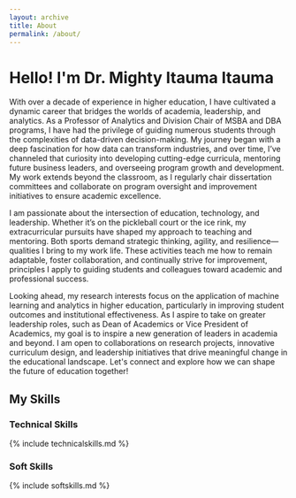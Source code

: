 ```yaml
---
layout: archive
title: About
permalink: /about/
---
```

# Hello! I'm Dr. Mighty Itauma Itauma
With over a decade of experience in higher education, I have cultivated a dynamic career that bridges the worlds of academia, leadership, and analytics. As a Professor of Analytics and Division Chair of MSBA and DBA programs, I have had the privilege of guiding numerous students through the complexities of data-driven decision-making. My journey began with a deep fascination for how data can transform industries, and over time, I’ve channeled that curiosity into developing cutting-edge curricula, mentoring future business leaders, and overseeing program growth and development. My work extends beyond the classroom, as I regularly chair dissertation committees and collaborate on program oversight and improvement initiatives to ensure academic excellence.

I am passionate about the intersection of education, technology, and leadership. Whether it’s on the pickleball court or the ice rink, my extracurricular pursuits have shaped my approach to teaching and mentoring. Both sports demand strategic thinking, agility, and resilience—qualities I bring to my work life. These activities teach me how to remain adaptable, foster collaboration, and continually strive for improvement, principles I apply to guiding students and colleagues toward academic and professional success.

Looking ahead, my research interests focus on the application of machine learning and analytics in higher education, particularly in improving student outcomes and institutional effectiveness. As I aspire to take on greater leadership roles, such as Dean of Academics or Vice President of Academics, my goal is to inspire a new generation of leaders in academia and beyond. I am open to collaborations on research projects, innovative curriculum design, and leadership initiatives that drive meaningful change in the educational landscape. Let's connect and explore how we can shape the future of education together!

## My Skills
### Technical Skills

{% include technicalskills.md %}

### Soft Skills

{% include softskills.md %}
